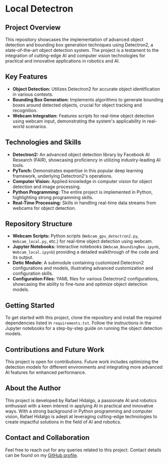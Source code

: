 # Local Detectron

## Project Overview
This repository showcases the implementation of advanced object detection and bounding box generation techniques using Detectron2, a state-of-the-art object detection system. The project is a testament to the integration of cutting-edge AI and computer vision technologies for practical and innovative applications in robotics and AI.

## Key Features
- **Object Detection:** Utilizes Detectron2 for accurate object identification in various contexts.
- **Bounding Box Generation:** Implements algorithms to generate bounding boxes around detected objects, crucial for object tracking and recognition.
- **Webcam Integration:** Features scripts for real-time object detection using webcam input, demonstrating the system's applicability in real-world scenarios.

## Technologies and Skills
- **Detectron2:** An advanced object detection library by Facebook AI Research (FAIR), showcasing proficiency in utilizing industry-leading AI tools.
- **PyTorch:** Demonstrates expertise in this popular deep learning framework, underlying Detectron2's operations.
- **Computer Vision:** Applied knowledge in computer vision for object detection and image processing.
- **Python Programming:** The entire project is implemented in Python, highlighting strong programming skills.
- **Real-Time Processing:** Skills in handling real-time data streams from webcams for object detection.

## Repository Structure
- **Webcam Scripts:** Python scripts (`Webcam_gpu_detectron2.py`, `Webcam_local.py`, etc.) for real-time object detection using webcam.
- **Jupyter Notebooks:** Interactive notebooks (`Webcam_BoundingBox.ipynb`, `Webcam_local.ipynb`) providing a detailed walkthrough of the code and its output.
- **Detic Module:** A submodule containing customized Detectron2 configurations and models, illustrating advanced customization and configuration skills.
- **Configuration Files:** YAML files for various Detectron2 configurations, showcasing the ability to fine-tune and optimize object detection models.

## Getting Started
To get started with this project, clone the repository and install the required dependencies listed in `requirements.txt`. Follow the instructions in the Jupyter notebooks for a step-by-step guide on running the object detection models.

## Contributions and Future Work
This project is open for contributions. Future work includes optimizing the detection models for different environments and integrating more advanced AI features for enhanced performance.

## About the Author
This project is developed by Rafael Hidalgo, a passionate AI and robotics enthusiast with a keen interest in applying AI in practical and innovative ways. With a strong background in Python programming and computer vision, Rafael Hidalgo is adept at leveraging cutting-edge technologies to create impactful solutions in the field of AI and robotics.

## Contact and Collaboration
Feel free to reach out for any queries related to this project. Contact details can be found on my [GitHub profile](https://github.com/omnidox).

